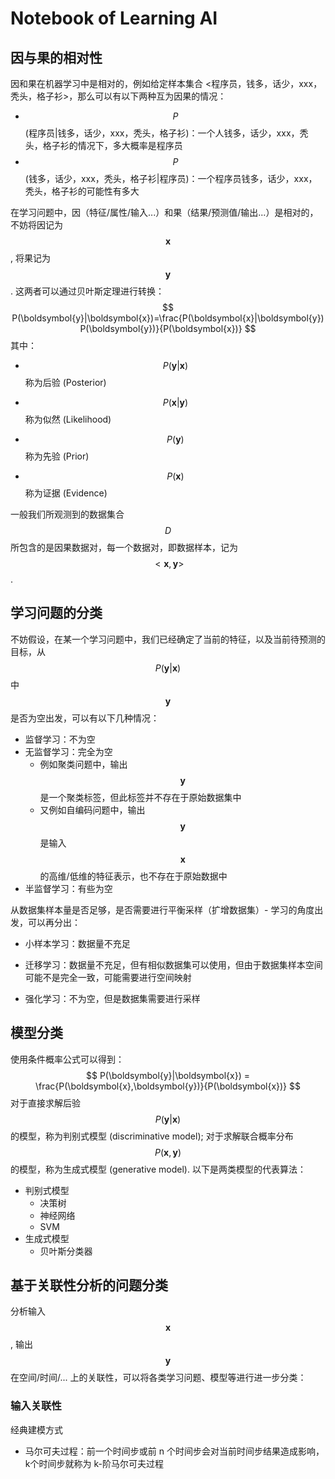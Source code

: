 # Notebook of Learning AI

## 因与果的相对性

因和果在机器学习中是相对的，例如给定样本集合 <程序员，钱多，话少，xxx，秃头，格子衫>，那么可以有以下两种互为因果的情况：

* $$P$$(程序员|钱多，话少，xxx，秃头，格子衫)：一个人钱多，话少，xxx，秃头，格子衫的情况下，多大概率是程序员
* $$P$$(钱多，话少，xxx，秃头，格子衫|程序员)：一个程序员钱多，话少，xxx，秃头，格子衫的可能性有多大

在学习问题中，因（特征/属性/输入...）和果（结果/预测值/输出...）是相对的，不妨将因记为 $$\boldsymbol{x}$$, 将果记为 $$\boldsymbol{y}$$. 这两者可以通过贝叶斯定理进行转换：
$$
P(\boldsymbol{y}|\boldsymbol{x})=\frac{P(\boldsymbol{x}|\boldsymbol{y})P(\boldsymbol{y})}{P(\boldsymbol{x})}
$$
其中：

- $$ P(\boldsymbol{y}|\boldsymbol{x}) $$ 称为后验 (Posterior)

- $$ P(\boldsymbol{x}|\boldsymbol{y}) $$ 称为似然 (Likelihood)

- $$ P(\boldsymbol{y}) $$ 称为先验 (Prior)

- $$ P(\boldsymbol{x}) $$ 称为证据 (Evidence)

一般我们所观测到的数据集合 $$D$$ 所包含的是因果数据对，每一个数据对，即数据样本，记为 $$<\boldsymbol{x},\boldsymbol{y}>$$. 

## 学习问题的分类

不妨假设，在某一个学习问题中，我们已经确定了当前的特征，以及当前待预测的目标，从 $$P(\boldsymbol{y}|\boldsymbol{x})$$ 中 $$\boldsymbol{y}$$ 是否为空出发，可以有以下几种情况：

* 监督学习：不为空
* 无监督学习：完全为空
  * 例如聚类问题中，输出 $$\boldsymbol{y}$$ 是一个聚类标签，但此标签并不存在于原始数据集中
  * 又例如自编码问题中，输出 $$\boldsymbol{y}$$ 是输入 $$\boldsymbol{x}$$ 的高维/低维的特征表示，也不存在于原始数据中
* 半监督学习：有些为空

从数据集样本量是否足够，是否需要进行平衡采样（扩增数据集）- 学习的角度出发，可以再分出：

* 小样本学习：数据量不充足
* 迁移学习：数据量不充足，但有相似数据集可以使用，但由于数据集样本空间可能不是完全一致，可能需要进行空间映射

* 强化学习：不为空，但是数据集需要进行采样

## 模型分类

使用条件概率公式可以得到：
$$
P(\boldsymbol{y}|\boldsymbol{x}) = \frac{P(\boldsymbol{x},\boldsymbol{y})}{P(\boldsymbol{x})}
$$
对于直接求解后验 $$P(\boldsymbol{y}|\boldsymbol{x})$$ 的模型，称为判别式模型 (discriminative model); 对于求解联合概率分布 $$P(\boldsymbol{x},\boldsymbol{y})$$ 的模型，称为生成式模型 (generative model). 以下是两类模型的代表算法：

* 判别式模型
  * 决策树
  * 神经网络
  * SVM
* 生成式模型
  * 贝叶斯分类器

## 基于关联性分析的问题分类

分析输入$$\boldsymbol{x}$$, 输出 $$\boldsymbol{y}$$ 在空间/时间/... 上的关联性，可以将各类学习问题、模型等进行进一步分类：

### 输入关联性



经典建模方式

* 马尔可夫过程：前一个时间步或前 n 个时间步会对当前时间步结果造成影响，k个时间步就称为 k-阶马尔可夫过程

